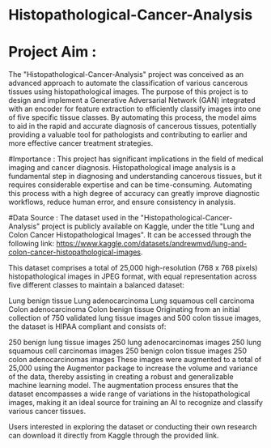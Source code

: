 # Histopathological-Cancer-Analysis

# Project Aim :
The "Histopathological-Cancer-Analysis" project was conceived as an advanced approach to automate the classification of various cancerous tissues using histopathological images. The purpose of this project is to design and implement a Generative Adversarial Network (GAN) integrated with an encoder for feature extraction to efficiently classify images into one of five specific tissue classes. By automating this process, the model aims to aid in the rapid and accurate diagnosis of cancerous tissues, potentially providing a valuable tool for pathologists and contributing to earlier and more effective cancer treatment strategies.

#Importance :
This project has significant implications in the field of medical imaging and cancer diagnosis. Histopathological image analysis is a fundamental step in diagnosing and understanding cancerous tissues, but it requires considerable expertise and can be time-consuming. Automating this process with a high degree of accuracy can greatly improve diagnostic workflows, reduce human error, and ensure consistency in analysis.

#Data Source :
The dataset used in the "Histopathological-Cancer-Analysis" project is publicly available on Kaggle, under the title "Lung and Colon Cancer Histopathological Images". It can be accessed through the following link: https://www.kaggle.com/datasets/andrewmvd/lung-and-colon-cancer-histopathological-images.

This dataset comprises a total of 25,000 high-resolution (768 x 768 pixels) histopathological images in JPEG format, with equal representation across five different classes to maintain a balanced dataset:

Lung benign tissue
Lung adenocarcinoma
Lung squamous cell carcinoma
Colon adenocarcinoma
Colon benign tissue
Originating from an initial collection of 750 validated lung tissue images and 500 colon tissue images, the dataset is HIPAA compliant and consists of:

250 benign lung tissue images
250 lung adenocarcinomas images
250 lung squamous cell carcinomas images
250 benign colon tissue images
250 colon adenocarcinomas images
These images were augmented to a total of 25,000 using the Augmentor package to increase the volume and variance of the data, thereby assisting in creating a robust and generalizable machine learning model. The augmentation process ensures that the dataset encompasses a wide range of variations in the histopathological images, making it an ideal source for training an AI to recognize and classify various cancer tissues.

Users interested in exploring the dataset or conducting their own research can download it directly from Kaggle through the provided link.
